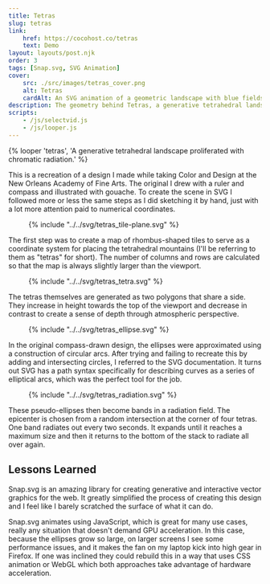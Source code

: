 ```yaml
---
title: Tetras
slug: tetras
link:
    href: https://cocohost.co/tetras
    text: Demo
layout: layouts/post.njk
order: 3
tags: [Snap.svg, SVG Animation]
cover:
    src: ./src/images/tetras_cover.png
    alt: Tetras
    cardAlt: An SVG animation of a geometric landscape with blue fields of color radiating from it
description: The geometry behind Tetras, a generative tetrahedral landscape proliferated with chromatic radiation.
scripts:
    - /js/selectvid.js
    - /js/looper.js
---
```

{% looper 'tetras', 'A generative tetrahedral landscape proliferated with chromatic radiation.' %}

This is a recreation of a design I made while taking Color and Design at the New Orleans Academy of Fine Arts. The original I drew with a ruler and compass and illustrated with gouache. To create the scene in SVG I followed more or less the same steps as I did sketching it by hand, just with a lot more attention paid to numerical coordinates.

<figure class="diagram">
    {% include "../../svg/tetras_tile-plane.svg" %}
</figure>

The first step was to create a map of rhombus-shaped tiles to serve as a coordinate system for placing the tetrahedral mountains (I'll be referring to them as "tetras" for short). The number of columns and rows are calculated so that the map is always slightly larger than the viewport.

<figure class="diagram">
    {% include "../../svg/tetras_tetra.svg" %}
</figure>

The tetras themselves are generated as two polygons that share a side. They increase in height towards the top of the viewport and decrease in contrast to create a sense of depth through atmospheric perspective.

<figure class="diagram">
    {% include "../../svg/tetras_ellipse.svg" %}
</figure>

In the original compass-drawn design, the ellipses were approximated using a construction of circular arcs. After trying and failing to recreate this by adding and intersecting circles, I referred to the SVG documentation. It turns out SVG has a path syntax specifically for describing curves as a series of elliptical arcs, which was the perfect tool for the job.

<figure class="diagram">
    {% include "../../svg/tetras_radiation.svg" %}
</figure>

These pseudo-ellipses then become bands in a radiation field. The epicenter is chosen from a random intersection at the corner of four tetras. One band radiates out every two seconds. It expands until it reaches a maximum size and then it returns to the bottom of the stack to radiate all over again.

## Lessons Learned
Snap.svg is an amazing library for creating generative and interactive vector graphics for the web. It greatly simplified the process of creating this design and I feel like I barely scratched the surface of what it can do.

Snap.svg animates using JavaScript, which is great for many use cases, really any situation that doesn't demand GPU acceleration. In this case, because the ellipses grow so large, on larger screens I see some performance issues, and it makes the fan on my laptop kick into high gear in Firefox. If one was inclined they could rebuild this in a way that uses CSS animation or WebGL which both approaches take advantage of hardware acceleration.

